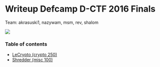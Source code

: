 # Writeup Defcamp D-CTF 2016 Finals

Team: akrasuski1, nazywam, msm, rev, shalom

![](./score.png)


### Table of contents

* [LeCrypto (crypto 250)](lecrypto)
* [Shredder (misc 100)](shredder)
